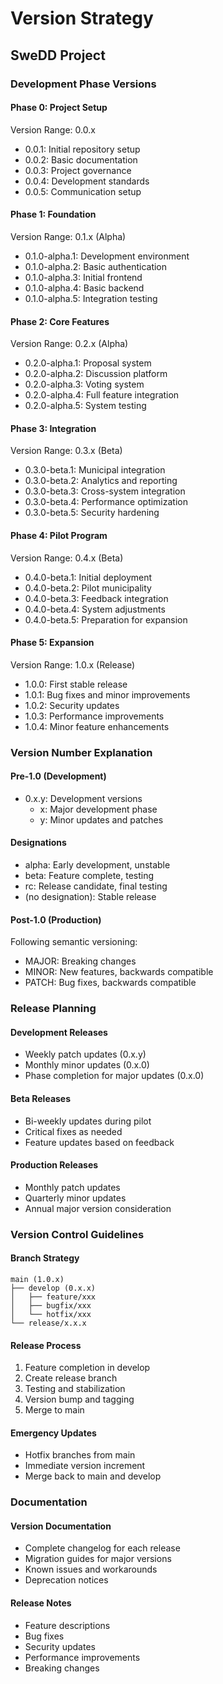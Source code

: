 # Version Strategy
## SweDD Project

### Development Phase Versions

#### Phase 0: Project Setup
Version Range: 0.0.x
- 0.0.1: Initial repository setup
- 0.0.2: Basic documentation
- 0.0.3: Project governance
- 0.0.4: Development standards
- 0.0.5: Communication setup

#### Phase 1: Foundation
Version Range: 0.1.x (Alpha)
- 0.1.0-alpha.1: Development environment
- 0.1.0-alpha.2: Basic authentication
- 0.1.0-alpha.3: Initial frontend
- 0.1.0-alpha.4: Basic backend
- 0.1.0-alpha.5: Integration testing

#### Phase 2: Core Features
Version Range: 0.2.x (Alpha)
- 0.2.0-alpha.1: Proposal system
- 0.2.0-alpha.2: Discussion platform
- 0.2.0-alpha.3: Voting system
- 0.2.0-alpha.4: Full feature integration
- 0.2.0-alpha.5: System testing

#### Phase 3: Integration
Version Range: 0.3.x (Beta)
- 0.3.0-beta.1: Municipal integration
- 0.3.0-beta.2: Analytics and reporting
- 0.3.0-beta.3: Cross-system integration
- 0.3.0-beta.4: Performance optimization
- 0.3.0-beta.5: Security hardening

#### Phase 4: Pilot Program
Version Range: 0.4.x (Beta)
- 0.4.0-beta.1: Initial deployment
- 0.4.0-beta.2: Pilot municipality
- 0.4.0-beta.3: Feedback integration
- 0.4.0-beta.4: System adjustments
- 0.4.0-beta.5: Preparation for expansion

#### Phase 5: Expansion
Version Range: 1.0.x (Release)
- 1.0.0: First stable release
- 1.0.1: Bug fixes and minor improvements
- 1.0.2: Security updates
- 1.0.3: Performance improvements
- 1.0.4: Minor feature enhancements

### Version Number Explanation

#### Pre-1.0 (Development)
- 0.x.y: Development versions
  - x: Major development phase
  - y: Minor updates and patches

#### Designations
- alpha: Early development, unstable
- beta: Feature complete, testing
- rc: Release candidate, final testing
- (no designation): Stable release

#### Post-1.0 (Production)
Following semantic versioning:
- MAJOR: Breaking changes
- MINOR: New features, backwards compatible
- PATCH: Bug fixes, backwards compatible

### Release Planning

#### Development Releases
- Weekly patch updates (0.x.y)
- Monthly minor updates (0.x.0)
- Phase completion for major updates (0.x.0)

#### Beta Releases
- Bi-weekly updates during pilot
- Critical fixes as needed
- Feature updates based on feedback

#### Production Releases
- Monthly patch updates
- Quarterly minor updates
- Annual major version consideration

### Version Control Guidelines

#### Branch Strategy
```
main (1.0.x)
├── develop (0.x.x)
│   ├── feature/xxx
│   ├── bugfix/xxx
│   └── hotfix/xxx
└── release/x.x.x
```

#### Release Process
1. Feature completion in develop
2. Create release branch
3. Testing and stabilization
4. Version bump and tagging
5. Merge to main

#### Emergency Updates
- Hotfix branches from main
- Immediate version increment
- Merge back to main and develop

### Documentation

#### Version Documentation
- Complete changelog for each release
- Migration guides for major versions
- Known issues and workarounds
- Deprecation notices

#### Release Notes
- Feature descriptions
- Bug fixes
- Security updates
- Performance improvements
- Breaking changes

